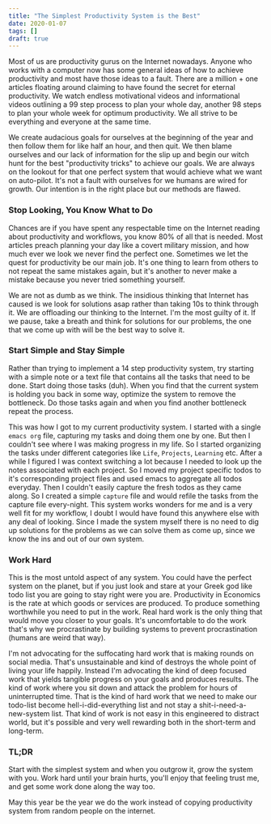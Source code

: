 ```yaml
---
title: "The Simplest Productivity System is the Best"
date: 2020-01-07
tags: []
draft: true
---
```


Most of us are productivity gurus on the Internet nowadays. Anyone who works with a computer now has some general ideas of how to achieve productivity and most have those ideas to a fault.  There are a million + one articles floating around claiming to have found the secret for eternal productivity. We watch endless motivational videos and informational videos outlining a 99 step process to plan your whole day, another 98 steps to plan your whole week for optimum productivity. We all strive to be everything and everyone at the same time.

We create audacious goals for ourselves at the beginning of the year and then follow them for like half an hour, and then quit. We then blame ourselves and our lack of information for the slip up and begin our witch hunt for the best "productivity tricks" to achieve our goals. We are always on the lookout for that one perfect system that would achieve what we want on auto-pilot. It's not a fault with ourselves for we humans are wired for growth. Our intention is in the right place but our methods are flawed.

### Stop Looking, You Know What to Do
Chances are if you have spent any respectable time on the Internet reading about productivity and workflows, you know 80% of all that is needed. Most articles preach planning your day like a covert military mission, and how much ever we look we never find the perfect one. Sometimes we let the quest for productivity be our main job. It's one thing to learn from others to not repeat the same mistakes again, but it's another to never make a mistake because you never tried something yourself.

We are not as dumb as we think. The insidious thinking that Internet has caused is we look for solutions asap rather than taking 10s to think through it. We are offloading our thinking to the Internet. I'm the most guilty of it. If we pause, take a breath and think for solutions for our problems, the one that we come up with will be the best way to solve it.

### Start Simple and Stay Simple
Rather than trying to implement a 14 step productivity system, try starting with a simple note or a text file that contains all the tasks that need to be done. Start doing those tasks (duh). When you find that the current system is holding you back in some way, optimize the system to remove the bottleneck. Do those tasks again and when you find another bottleneck repeat the process.

This was how I got to my current productivity system. I started with a single `emacs org` file, capturing my tasks and doing them one by one. But then I couldn't see where I was making progress in my life. So I started organizing the tasks under different categories like `Life`, `Projects`, `Learning` etc. After a while I figured I was context switching a lot because I needed to look up the notes associated with each project. So I moved my project specific todos to it's corresponding project files and used emacs to aggregate all todos everyday. Then I couldn't easily capture the fresh todos as they came along. So I created a simple `capture` file and would refile the tasks from the capture file every-night. This system works wonders for me and is a very well fit for my workflow, I doubt I would have found this anywhere else with any deal of looking. Since I made the system myself there is no need to dig up solutions for the problems as we can solve them as come up, since we know the ins and out of our own system.

### Work Hard
This is the most untold aspect of any system. You could have the perfect system on the planet, but if you just look and stare at your Greek god like todo list you are going to stay right were you are. Productivity in Economics is the rate at which goods or services are produced. To produce something worthwhile you need to put in the work. Real hard work is the only thing that would move you closer to your goals. It's uncomfortable to do the work that's why we procrastinate by building systems to prevent procrastination (humans are weird that way).

I'm not advocating for the suffocating hard work that is making rounds on social media. That's unsustainable and kind of destroys the whole point of living your life happily. Instead I'm advocating the kind of deep focused work that yields tangible progress on your goals and produces results. The kind of work where you sit down and attack the problem for hours of uninterrupted time. That is the kind of hard work that we need to make our todo-list become hell-i-did-everything list and not stay a shit-i-need-a-new-system list. That kind of work is not easy in this engineered to distract world, but it's possible and very well rewarding both in the short-term and long-term.

### TL;DR
Start with the simplest system and when you outgrow it, grow the system with you. Work hard until your brain hurts, you'll enjoy that feeling trust me, and get some work done along the way too. 

May this year be the year we do the work instead of copying productivity system from random people on the internet.
